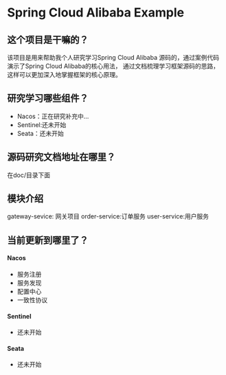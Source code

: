 # Spring Cloud Alibaba Example

## 这个项目是干嘛的？

该项目是用来帮助我个人研究学习Spring Cloud Alibaba 源码的，通过案例代码演示了Spring Cloud Alibaba的核心用法，
通过文档梳理学习框架源码的思路，这样可以更加深入地掌握框架的核心原理。

## 研究学习哪些组件？

- Nacos：正在研究补充中...
- Sentinel:还未开始
- Seata：还未开始

## 源码研究文档地址在哪里？

在doc/目录下面

## 模块介绍
gateway-sevice: 网关项目
order-service:订单服务
user-service:用户服务

## 当前更新到哪里了？
#### Nacos
- 服务注册
- 服务发现
- 配置中心
- 一致性协议

#### Sentinel
- 还未开始

#### Seata
- 还未开始
